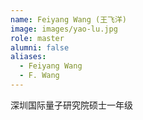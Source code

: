 ```yaml
---
name: Feiyang Wang (王飞洋)
image: images/yao-lu.jpg
role: master
alumni: false
aliases:
  - Feiyang Wang
  - F. Wang
---
```


深圳国际量子研究院硕士一年级
